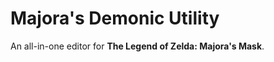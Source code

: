 Majora's Demonic Utility
========

An all-in-one editor for **The Legend of Zelda: Majora's Mask**.

